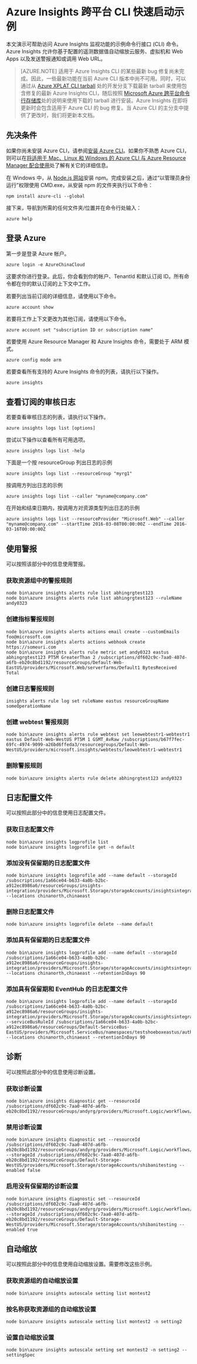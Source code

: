 <properties
	pageTitle="Azure Insights：Azure Insights CLI 快速入门示例 | Azure"
	description="示例 CLI 命令可以帮助访问 Azure Insights 监视功能。Azure Insights 是一种 Microsoft Azure 服务，允许你基于配置的遥测数据值自动缩放云服务、虚拟机和 Web Apps、发送警报通知或调用 Web URL。"
	authors="kamathashwin"
	manager=""
	editor=""
	services="azure-portal"
	documentationCenter="na"/>

<tags
	ms.service="azure-portal"
	ms.date="03/30/2016"
	wacn.date="07/18/2016"/>

# Azure Insights 跨平台 CLI 快速启动示例

本文演示可帮助访问 Azure Insights 监视功能的示例命令行接口 (CLI) 命令。Azure Insights 允许你基于配置的遥测数据值自动缩放云服务、虚拟机和 Web Apps 以及发送警报通知或调用 Web URL。

>[AZURE.NOTE] 适用于 Azure Insights CLI 的某些最新 bug 修复尚未完成。因此，一些最新功能在当前 Azure CLI 版本中尚不可用。同时，可以通过从 [Azure XPLAT CLI tarball](http://github.com/Azure/azure-xplat-cli/archive/dev.tar.gz) 处的开发分支下载最新 tarball 来使用包含修复的最新 Azure Insights CLI，随后按照 [Microsoft Azure 跨平台命令行存储库](https://github.com/Azure/azure-xplat-cli#installation-from-a-particular-branch-of-this-repository)处的说明来使用下载的 tarball 进行安装。Azure Insights 在即将更新时会包含适用于 Azure CLI 的 bug 修复。当 Azure CLI 的主分支中提供了更改时，我们将更新本文档。

## 先决条件

如果你尚未安装 Azure CLI，请参阅[安装 Azure CLI](/documentation/articles/xplat-cli-install/)。如果你不熟悉 Azure CLI，则可以在[将适用于 Mac、Linux 和 Windows 的 Azure CLI 与 Azure Resource Manager 配合使用](/documentation/articles/xplat-cli-azure-resource-manager/)处了解有关它的详细信息。


在 Windows 中，从 [Node.js 网站](https://nodejs.org/)安装 npm。完成安装之后，通过“以管理员身份运行”权限使用 CMD.exe，从安装 npm 的文件夹执行以下命令：

```
npm install azure-cli --global
```

接下来，导航到所需的任何文件夹/位置并在命令行处输入：

```
azure help
```

## 登录 Azure

第一步是登录 Azure 帐户。

```
azure login -e AzureChinaCloud 
```

这要求你进行登录。此后，你会看到你的帐户、TenantId 和默认订阅 ID。所有命令都在你的默认订阅的上下文中工作。

若要列出当前订阅的详细信息，请使用以下命令。

```
azure account show
```

若要将工作上下文更改为其他订阅，请使用以下命令。

```
azure account set "subscription ID or subscription name"
```

若要使用 Azure Resource Manager 和 Azure Insights 命令，需要处于 ARM 模式。

```
azure config mode arm
```

若要查看所有支持的 Azure Insights 命令的列表，请执行以下操作。

```
azure insights
```

## 查看订阅的审核日志

若要查看审核日志的列表，请执行以下操作。

```
azure insights logs list [options]
```

尝试以下操作以查看所有可用选项。

```
azure insights logs list -help
```

下面是一个按 resourceGroup 列出日志的示例

```
azure insights logs list --resourceGroup "myrg1"
```

按调用方列出日志的示例

```
azure insights logs list --caller "myname@company.com"
```

在开始和结束日期内，按调用方对资源类型列出日志的示例

```
azure insights logs list --resourceProvider "Microsoft.Web" --caller "myname@company.com" --startTime 2016-03-08T00:00:00Z --endTime 2016-03-16T00:00:00Z
```

## 使用警报
可以按照该部分中的信息使用警报。

### 获取资源组中的警报规则

```
node bin\azure insights alerts rule list abhingrgtest123
node bin\azure insights alerts rule list abhingrgtest123 --ruleName andy0323
```

### 创建指标警报规则

```
node bin\azure insights alerts actions email create --customEmails foo@microsoft.com
node bin\azure insights alerts actions webhook create https://someuri.com
node bin\azure insights alerts rule metric set andy0323 eastus abhingrgtest123 PT5M GreaterThan 2 /subscriptions/df602c9c-7aa0-407d-a6fb-eb20c8bd1192/resourceGroups/Default-Web-EastUS/providers/Microsoft.Web/serverfarms/Default1 BytesReceived Total
```

### 创建日志警报规则

```
insights alerts rule log set ruleName eastus resourceGroupName someOperationName
```

### 创建 webtest 警报规则

```
node bin\azure insights alerts rule webtest set leowebtestr1-webtestr1 eastus Default-Web-WestUS PT5M 1 GSMT_AvRaw /subscriptions/b67f7fec-69fc-4974-9099-a26bd6ffeda3/resourcegroups/Default-Web-WestUS/providers/microsoft.insights/webtests/leowebtestr1-webtestr1
```

### 删除警报规则

```
node bin\azure insights alerts rule delete abhingrgtest123 andy0323
```

## 日志配置文件
可以按照此部分中的信息使用日志配置文件。

### 获取日志配置文件

```
node bin\azure insights logprofile list
node bin\azure insights logprofile get -n default
```


### 添加没有保留期的日志配置文件

```
node bin\azure insights logprofile add --name default --storageId /subscriptions/1a66ce04-b633-4a0b-b2bc-a912ec8986a6/resourceGroups/insights-integration/providers/Microsoft.Storage/storageAccounts/insightsintegration7777 --locations chinanorth,chinaeast
```

### 删除日志配置文件

```
node bin\azure insights logprofile delete --name default
```

### 添加具有保留期的日志配置文件

```
node bin\azure insights logprofile add --name default --storageId /subscriptions/1a66ce04-b633-4a0b-b2bc-a912ec8986a6/resourceGroups/insights-integration/providers/Microsoft.Storage/storageAccounts/insightsintegration7777 --locations chinanorth,chinaeast --retentionInDays 90
```

### 添加具有保留期和 EventHub 的日志配置文件

```
node bin\azure insights logprofile add --name default --storageId /subscriptions/1a66ce04-b633-4a0b-b2bc-a912ec8986a6/resourceGroups/insights-integration/providers/Microsoft.Storage/storageAccounts/insightsintegration7777 --serviceBusRuleId /subscriptions/1a66ce04-b633-4a0b-b2bc-a912ec8986a6/resourceGroups/Default-ServiceBus-EastUS/providers/Microsoft.ServiceBus/namespaces/testshoeboxeastus/authorizationrules/RootManageSharedAccessKey --locations chinanorth,chinaeast --retentionInDays 90
```


## 诊断
可以按照此部分中的信息使用诊断设置。

### 获取诊断设置

```
node bin\azure insights diagnostic get --resourceId /subscriptions/df602c9c-7aa0-407d-a6fb-eb20c8bd1192/resourceGroups/andyrg/providers/Microsoft.Logic/workflows/andy0315logicapp
```

### 禁用诊断设置

```
node bin\azure insights diagnostic set --resourceId /subscriptions/df602c9c-7aa0-407d-a6fb-eb20c8bd1192/resourceGroups/andyrg/providers/Microsoft.Logic/workflows/andy0315logicapp --storageId /subscriptions/df602c9c-7aa0-407d-a6fb-eb20c8bd1192/resourceGroups/Default-Storage-WestUS/providers/Microsoft.Storage/storageAccounts/shibanitesting --enabled false
```

### 启用没有保留期的诊断设置

```
node bin\azure insights diagnostic set --resourceId /subscriptions/df602c9c-7aa0-407d-a6fb-eb20c8bd1192/resourceGroups/andyrg/providers/Microsoft.Logic/workflows/andy0315logicapp --storageId /subscriptions/df602c9c-7aa0-407d-a6fb-eb20c8bd1192/resourceGroups/Default-Storage-WestUS/providers/Microsoft.Storage/storageAccounts/shibanitesting --enabled true
```


## 自动缩放
可以按照此部分中的信息使用自动缩放设置。需要修改这些示例。

### 获取资源组的自动缩放设置

```
node bin\azure insights autoscale setting list montest2
```

### 按名称获取资源组的自动缩放设置

```
node bin\azure insights autoscale setting list montest2 -n setting2
```


### 设置自动缩放设置

```
node bin\azure insights autoscale setting set montest2 -n setting2 --settingSpec
```

<!---HONumber=Mooncake_0503_2016-->
